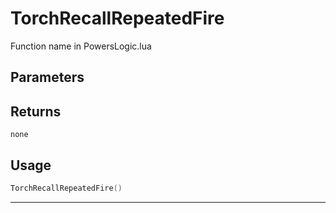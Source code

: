 # TorchRecallRepeatedFire
Function name in PowersLogic.lua
## Parameters

## Returns
`none`
## Usage
```lua
TorchRecallRepeatedFire()
```
---
